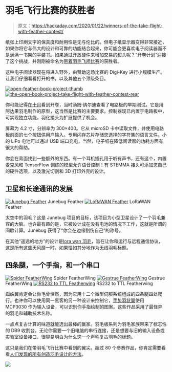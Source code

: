 # 羽毛飞行比赛的获胜者

> 原文：<https://hackaday.com/2020/01/22/winners-of-the-take-flight-with-feather-contest/>

纸张上印刷文字的保真度和耐用性是无与伦比的。但电子纸显示器变得非常接近，如果你将它与伟大的设计和可靠的功能结合起来，你可能会更喜欢电子阅读器而不是满满一书架的平装书。如果通过开放硬件来增加交易的甜头呢？“开卷计划”迎接了这个挑战，并刚刚被命名为[带着羽毛飞翔比赛](https://hackaday.io/contest/168107-take-flight-with-feather)的获胜者。

这种电子阅读器现在将进入野外，由赞助这场比赛的 Digi-Key 进行小规模生产。让我们仔细看看打开的书，以及其他五个顶级条目。

 [![open-feather-book-project-thumb](img/60c4d08d4887f8f5e416a80e0fe7266a.png "open-feather-book-project-thumb")](https://hackaday.com/2020/01/22/winners-of-the-take-flight-with-feather-contest/open-feather-book-project-thumb/)  [![the-open-book-project-take-flight-with-feather-contest-rear](img/c03bcb85de0f256bae9e6f0692d5de81.png "the-open-book-project-take-flight-with-feather-contest-rear")](https://hackaday.com/2020/01/22/winners-of-the-take-flight-with-feather-contest/the-open-book-project-take-flight-with-feather-contest-rear/) 

你可能记得[在十月](https://hackaday.com/2019/10/31/building-an-open-hardware-ebook-reader/)看到开卷，当时汤姆·纳尔迪查看了电路板的早期测试。它是用阿达果羽毛制作的原型，这当然是比赛的主要要求。控制器现已内置于电路板中，可实现独立功能，羽化接头为扩展提供了机会。

屏幕为 4.2 寸，分辨率为 300×400。它从 microSD 卡中读取文件，并使用电路板前面的七个按钮供用户输入。专用闪存芯片存储您选择的字符集的语言文件。小的 LiPo 电池可以通过 USB 端口充电，当然，电子纸在降低阅读器的功耗方面有很大的帮助。

你会在背面找到一些额外的东西。有一个耳机插孔用于听有声书，还有这个，内置麦克风和 TensorFlow 训练的模型允许语音控制！有 STEMMA 接头可添加您自己的硬件选项，以及激光切割和 3D 打印外壳的设计。

## 卫星和长途通讯的发展

 [![Junebug Feather](img/ddf3282fab56fdfc424400626c0f3a24.png "junebug-feather-square")](https://hackaday.com/2020/01/22/winners-of-the-take-flight-with-feather-contest/junebug-feather-square/) Junebug Feather [![LoRaWAN Feather](img/4c49adc92527c62b0b5efd41268e724b.png "LoraWan-feather-square")](https://hackaday.com/2020/01/22/winners-of-the-take-flight-with-feather-contest/lorawan-feather-square/) LoRaWAN Feather

太空中的羽毛？这是 Junebug 项目的目标，该项目为小型卫星设计了一个羽毛兼容的大脑。也许最有趣的是，它被设计成在没有电池的情况下工作，这就是所谓的间歇计算。Junebug 获得了“你会在边缘割伤自己”的称号。

在其他“遥远的地方”的设计是[lora wan 羽毛](https://hackaday.io/project/168527-lorawan-feather)，旨在让你和运行与远程通信协议，这是所有这些天风靡一时。如果恰如其分地作为无线羽毛标题。

## 四条腿，一个手指，和一个串口

 [![Spider FeatherWing](img/1289bc668bff1358d3b06fbcd4fc9da3.png "SpiderWing-square")](https://hackaday.com/2020/01/22/winners-of-the-take-flight-with-feather-contest/spiderwing-square/) Spider FeatherWing [![Gestrue FeatherWing](img/805aeea7afd84ea4a1f3408c74c8206b.png "Gesture-FeatherWing-square")](https://hackaday.com/2020/01/22/winners-of-the-take-flight-with-feather-contest/gesture-featherwing-square/) Gestrue FeatherWing [![RS232 to TTL Featherwing](img/349d52a47ad48f5918facbee4672c848.png "RS232-to-TTL-Feather-square")](https://hackaday.com/2020/01/22/winners-of-the-take-flight-with-feather-contest/rs232-to-ttl-feather-square/) RS232 to TTL Featherwing

蜘蛛翼肯定会让你毛骨悚然，因为它用十二个微型伺服系统组成的四条腿四处爬行。也许你可以使用同一黑客的另一种设计来控制它，[手势羽状翼](https://hackaday.io/project/165011-gesture-featherwing)使用 MCP3030 作为输入设备，可以识别你手指绘制的图案。这些作品采用了最怪异的羽毛和辅助技术名称。

一点点复古计算的味道就能选出最棒的赢家。羽毛板系列为羽毛家族带来了标志性的 DB9 收割台。无论你需要一个旧电脑的串行连接，还是想要与旧的输入设备或实验室设备接口，很容易明白为什么这一个声称复古羽毛的标题。

这只是我们在带羽毛飞行比赛中看到的翼尖。超过 80 个参赛作品，你肯定需要看看[人们发现的所有创造羽毛设计的方法](https://hackaday.io/submissions/take-flight-with-feather/list)。

[![](img/b55e93b0365c29dd8293658753c2da4b.png)](https://hackaday.io/contest/168107-take-flight-with-feather)
